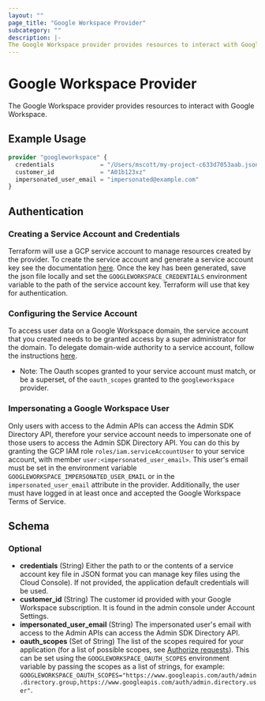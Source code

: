 ```yaml
---
layout: ""
page_title: "Google Workspace Provider"
subcategory: ""
description: |-
The Google Workspace provider provides resources to interact with Google Workspace.
---
```


# Google Workspace Provider

  The Google Workspace provider provides resources to interact with Google Workspace.

## Example Usage

```terraform
provider "googleworkspace" {
  credentials             = "/Users/mscott/my-project-c633d7053aab.json"
  customer_id             = "A01b123xz"
  impersonated_user_email = "impersonated@example.com"
}
```

## Authentication

### Creating a Service Account and Credentials

Terraform will use a GCP service account to manage resources created by the provider. To create the service account and
generate a service account key see the documentation [here](https://developers.google.com/admin-sdk/directory/v1/guides/delegation#create_the_service_account_and_credentials).
Once the key has been generated, save the json file locally and set the `GOOGLEWORKSPACE_CREDENTIALS` environment
variable to the path of the service account key. Terraform will use that key for authentication.

### Configuring the Service Account

To access user data on a Google Workspace domain, the service account that you created needs to be granted access
by a super administrator for the domain. To delegate domain-wide authority to a service account, follow the instructions
[here](https://developers.google.com/admin-sdk/directory/v1/guides/delegation#delegate_domain-wide_authority_to_your_service_account).

* Note: The Oauth scopes granted to your service account must match, or be a superset, of the `oauth_scopes` granted to
the `googleworkspace` provider.

### Impersonating a Google Workspace User

Only users with access to the Admin APIs can access the Admin SDK Directory API, therefore your service account needs
to impersonate one of those users to access the Admin SDK Directory API. You can do this by granting the GCP IAM role
`roles/iam.serviceAccountUser` to your service account, with member `user:<impersonated_user_email>`. This user's email
must be set in the environment variable `GOOGLEWORKSPACE_IMPERSONATED_USER_EMAIL` or in the `impersonated_user_email`
attribute in the provider. Additionally, the user must have logged in at least once and accepted the Google Workspace
Terms of Service.

<!-- schema generated by tfplugindocs -->
## Schema

### Optional

- **credentials** (String) Either the path to or the contents of a service account key file in JSON format you can manage key files using the Cloud Console).  If not provided, the application default credentials will be used.
- **customer_id** (String) The customer id provided with your Google Workspace subscription. It is found in the admin console under Account Settings.
- **impersonated_user_email** (String) The impersonated user's email with access to the Admin APIs can access the Admin SDK Directory API.
- **oauth_scopes** (Set of String) The list of the scopes required for your application (for a list of possible scopes, see [Authorize requests](https://developers.google.com/admin-sdk/directory/v1/guides/authorizing)). This can be set using the `GOOGLEWORKSPACE_OAUTH_SCOPES` environment variable by passing the scopes as a list of strings, for example: `GOOGLEWORKSPACE_OAUTH_SCOPES="https://www.googleapis.com/auth/admin.directory.group,https://www.googleapis.com/auth/admin.directory.user"`.
